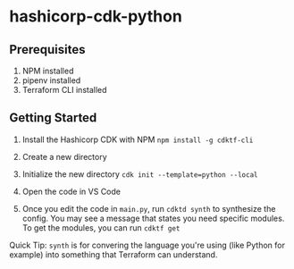 # hashicorp-cdk-python

## Prerequisites
1. NPM installed
2. pipenv installed
3. Terraform CLI installed

## Getting Started

1. Install the Hashicorp CDK with NPM
   `npm install -g cdktf-cli`

2. Create a new directory

3. Initialize the new directory
   `cdk init --template=python --local`

4. Open the code in VS Code

5. Once you edit the code in `main.py`, run `cdktd synth` to synthesize the config. You may see a message that states you need specific modules. To get the modules, you can run `cdktf get`

  Quick Tip: `synth` is for convering the language you're using (like Python for example) into something that Terraform can understand.
